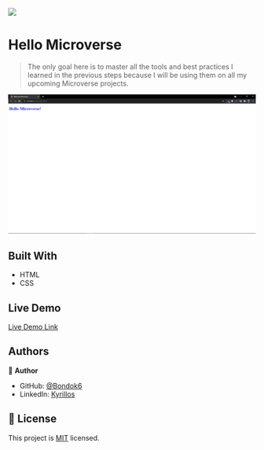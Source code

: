 ![](https://img.shields.io/badge/Microverse-blueviolet)

# Hello Microverse

> The only goal here is to master all the tools and best practices I learned in the previous steps because I will be using them on all my upcoming Microverse projects.

![screenshot](./app_screenshot.png)

## Built With

- HTML
- CSS

## Live Demo

[Live Demo Link](https://bondok6.github.io/Hello-Microverse/)

<!--
## Getting Started

**This is an example of how you may give instructions on setting up your project locally.**
**Modify this file to match your project, remove sections that don't apply. For example: delete the testing section if the currect project doesn't require testing.**

To get a local copy up and running follow these simple example steps.

### Prerequisites

### Setup

### Install

### Usage

### Run tests

### Deployment

## 🤝 Contributing

Contributions, issues, and feature requests are welcome!

Feel free to check the [issues page](../../issues/).

## Show your support

Give a ⭐️ if you like this project!

-->

## Authors

👤 **Author**

- GitHub: [@Bondok6](https://github.com/Bondok6)
- LinkedIn: [Kyrillos](https://www.linkedin.com/in/kyrillos-hany/)

## 📝 License

This project is [MIT](./MIT.md) licensed.
